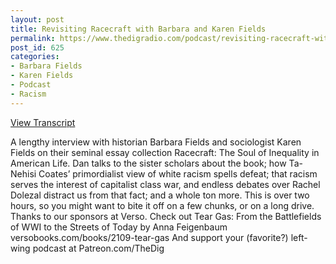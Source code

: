 ```yaml
---
layout: post
title: Revisiting Racecraft with Barbara and Karen Fields
permalink: https://www.thedigradio.com/podcast/revisiting-racecraft-with-barbara-and-karen-fields/index.html
post_id: 625
categories: 
- Barbara Fields
- Karen Fields
- Podcast
- Racism
---
```


[View Transcript](https://www.jacobinmag.com/2018/01/racecraft-racism-barbara-karen-fields)


A lengthy interview with historian Barbara Fields and sociologist Karen Fields on their seminal essay collection Racecraft: The Soul of Inequality in American Life. Dan talks to the sister scholars about the book; how Ta-Nehisi Coates’ primordialist view of white racism spells defeat; that racism serves the interest of capitalist class war, and endless debates over Rachel Dolezal distract us from that fact; and a whole ton more. This is over two hours, so you might want to bite it off on a few chunks, or on a long drive. Thanks to our sponsors at Verso. Check out Tear Gas: From the Battlefields of WWI to the Streets of Today by Anna Feigenbaum versobooks.com/books/2109-tear-gas And support your (favorite?) left-wing podcast at Patreon.com/TheDig

 